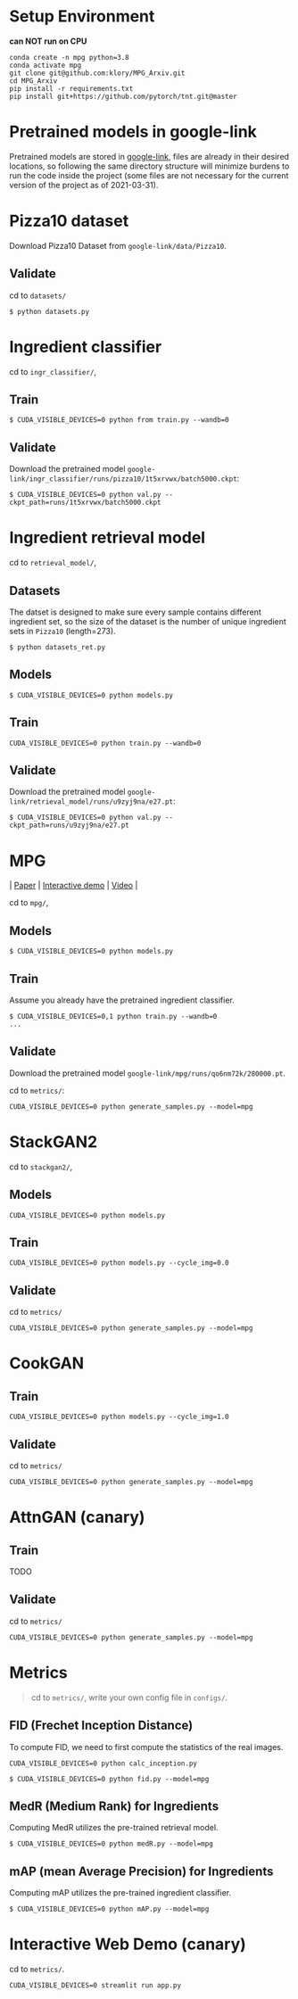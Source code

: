 # Setup Environment
**can NOT run on CPU**

```
conda create -n mpg python=3.8
conda activate mpg
git clone git@github.com:klory/MPG_Arxiv.git
cd MPG_Arxiv
pip install -r requirements.txt
pip install git+https://github.com/pytorch/tnt.git@master
```

# Pretrained models in google-link
Pretrained models are stored in [google-link](https://drive.google.com/drive/folders/12plZIczJJcGMD8W0VnVocYh-jXwg3t8N?usp=sharing), files are already in their desired locations, so following the same directory structure will minimize burdens to run the code inside the project (some files are not necessary for the current version of the project as of 2021-03-31).

# Pizza10 dataset
Download Pizza10 Dataset from `google-link/data/Pizza10`.

## Validate

cd to `datasets/`

```
$ python datasets.py
```

# Ingredient classifier

cd to `ingr_classifier/`,

## Train
```
$ CUDA_VISIBLE_DEVICES=0 python from train.py --wandb=0
```

## Validate
Download the pretrained model `google-link/ingr_classifier/runs/pizza10/1t5xrvwx/batch5000.ckpt`:
```
$ CUDA_VISIBLE_DEVICES=0 python val.py --ckpt_path=runs/1t5xrvwx/batch5000.ckpt
```

# Ingredient retrieval model

cd to `retrieval_model/`,

## Datasets
The datset is designed to make sure every sample contains different ingredient set, so the size of the dataset is the number of unique ingredient sets in `Pizza10` (length=273).

```
$ python datasets_ret.py
```

## Models 
```
$ CUDA_VISIBLE_DEVICES=0 python models.py
```

## Train
```
CUDA_VISIBLE_DEVICES=0 python train.py --wandb=0
```

## Validate
Download the pretrained model `google-link/retrieval_model/runs/u9zyj9na/e27.pt`:

```
$ CUDA_VISIBLE_DEVICES=0 python val.py --ckpt_path=runs/u9zyj9na/e27.pt
```

# MPG
| [Paper](https://arxiv.org/abs/2012.02821) | [Interactive demo](http://foodai.cs.rutgers.edu:2021/) | [Video](https://youtu.be/x3XKXMd1oC8) |

cd to `mpg/`,

## Models
```
$ CUDA_VISIBLE_DEVICES=0 python models.py
```

## Train

Assume you already have the pretrained ingredient classifier.

```
$ CUDA_VISIBLE_DEVICES=0,1 python train.py --wandb=0
...
```

## Validate
Download the pretrained model `google-link/mpg/runs/qo6nm72k/280000.pt`.

cd to `metrics/`:

```
CUDA_VISIBLE_DEVICES=0 python generate_samples.py --model=mpg
```

# StackGAN2
cd to `stackgan2/`,

## Models
```
CUDA_VISIBLE_DEVICES=0 python models.py
```

## Train
```
CUDA_VISIBLE_DEVICES=0 python models.py --cycle_img=0.0
```

## Validate
cd to `metrics/`

```
CUDA_VISIBLE_DEVICES=0 python generate_samples.py --model=mpg
```

# CookGAN

## Train
```
CUDA_VISIBLE_DEVICES=0 python models.py --cycle_img=1.0
```

## Validate
cd to `metrics/`

```
CUDA_VISIBLE_DEVICES=0 python generate_samples.py --model=mpg
```

# AttnGAN (canary)

## Train
TODO

## Validate
cd to `metrics/`

```
CUDA_VISIBLE_DEVICES=0 python generate_samples.py --model=mpg
```

# Metrics
> cd to `metrics/`, write your own config file in `configs/`.

## FID (Frechet Inception Distance)
To compute FID, we need to first compute the statistics of the real images.

```
CUDA_VISIBLE_DEVICES=0 python calc_inception.py
```

```
$ CUDA_VISIBLE_DEVICES=0 python fid.py --model=mpg
```

## MedR (Medium Rank) for Ingredients
Computing MedR utilizes the pre-trained retrieval model.

```
$ CUDA_VISIBLE_DEVICES=0 python medR.py --model=mpg
```

## mAP (mean Average Precision) for Ingredients
Computing mAP utilizes the pre-trained ingredient classifier.

```
$ CUDA_VISIBLE_DEVICES=0 python mAP.py --model=mpg
```

# Interactive Web Demo (canary)

cd to `metrics/`.


```
CUDA_VISIBLE_DEVICES=0 streamlit run app.py
```